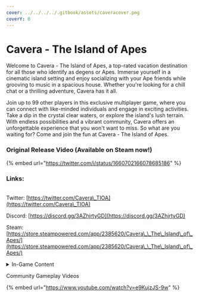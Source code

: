 ```yaml
---
cover: ../../../../.gitbook/assets/caveracover.png
coverY: 0
---
```


# Cavera - The Island of Apes

Welcome to Cavera - The Island of Apes, a top-rated vacation destination for all those who identify as degens or Apes. Immerse yourself in a cinematic island setting and enjoy socializing with your Ape friends while grooving to music in a spacious house. Whether you're looking for a chill chat or a thrilling adventure, Cavera has it all.

Join up to 99 other players in this exclusive multiplayer game, where you can connect with like-minded individuals and engage in exciting activities. Take a dip in the crystal clear waters, or explore the island's lush terrain. With endless possibilities and a vibrant community, Cavera offers an unforgettable experience that you won't want to miss. So what are you waiting for? Come and join the fun at Cavera - The Island of Apes.



### Original Release Video (Available on Steam now!)

{% embed url="https://twitter.com/i/status/1660702166078685186" %}

### Links:

\
Twitter: [https://twitter.com/Cavera\_TIOA](https://twitter.com/Cavera\_TIOA)

Discord: [https://discord.gg/3AZhjrtyGD](https://discord.gg/3AZhjrtyGD)

Steam: [https://store.steampowered.com/app/2385620/Cavera\_\_The\_Island\_of\_Apes/](https://store.steampowered.com/app/2385620/Cavera\_\_The\_Island\_of\_Apes/)



<details>

<summary>In-Game Content</summary>

![](<../../../../.gitbook/assets/image (16).png>)![](<../../../../.gitbook/assets/image (4).png>)![](<../../../../.gitbook/assets/image (13).png>)

</details>

Community Gameplay Videos

{% embed url="https://www.youtube.com/watch?v=e9KujzJS-9w" %}

